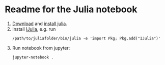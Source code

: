 # Readme for the Julia notebook

1. [Download](https://julialang.org/downloads/) and [install julia](https://julialang.org/downloads/platform/). 
2. Install [IJulia](https://github.com/JuliaLang/IJulia.jl), e.g. run
   ```
   /path/to/juliafolder/bin/julia -e 'import Pkg; Pkg.add("IJulia")'
   ```
3. Run notebook from jupyter:
   ```
   jupyter-notebook .
   ```
